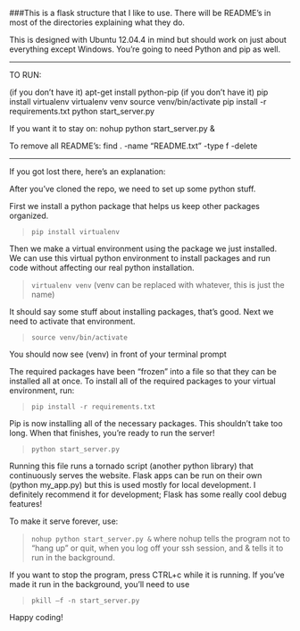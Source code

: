 ###This is a flask structure that I like to use. There will be README’s in most of the directories explaining what they do.


This is designed with Ubuntu 12.04.4 in mind but should work on just about everything except Windows. You’re going to need Python and pip as well.

- - - - - - - - - - - - - - - - - - - - - - - - - - - - - - - - - - -

TO RUN:

(if you don’t have it) apt-get install python-pip
(if you don’t have it) pip install virtualenv
virtualenv venv
source venv/bin/activate
pip install -r requirements.txt
python start_server.py

If you want it to stay on:
nohup python start_server.py &

To remove all README’s:
find . -name “README.txt” -type f -delete

- - - - - - - - - - - - - - - - - - - - - - - - - - - - - - - - - - -


If you got lost there, here’s an explanation:

After you’ve cloned the repo, we need to set up some python stuff.

First we install a python package that helps us keep other packages organized.
>`pip install virtualenv`

Then we make a virtual environment using the package we just installed. We can use this virtual python environment to install packages and run code without affecting our real python installation.
> `virtualenv venv`
(venv can be replaced with whatever, this is just the name)

It should say some stuff about installing packages, that’s good. Next we need to activate that environment.
> `source venv/bin/activate`

You should now see (venv) in front of your terminal prompt

The required packages have been “frozen” into a file so that they can be installed all at once. To install all of the required packages to your virtual environment, run:
> `pip install -r requirements.txt`

Pip is now installing all of the necessary packages. This shouldn’t take too long.
When that finishes, you’re ready to run the server!
> `python start_server.py`

Running this file runs a tornado script (another python library) that continuously serves the website. Flask apps can be run on their own (python my_app.py) but this is used mostly for local development. I definitely recommend it for development; Flask has some really cool debug features!

To make it serve forever, use:
>`nohup python start_server.py &`
where nohup tells the program not to “hang up” or quit, when you log off your ssh session, and & tells it to run in the background.

If you want to stop the program, press CTRL+c while it is running.
If you’ve made it run in the background, you’ll need to use
>`pkill —f -n start_server.py`

Happy coding!

